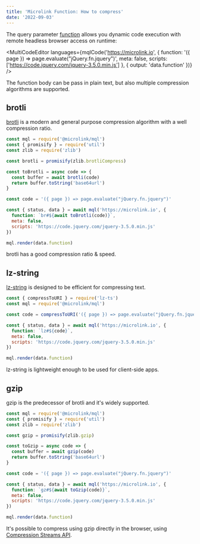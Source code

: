 ```yaml
---
title: 'Microlink Function: How to compress'
date: '2022-09-03'
---
```


The query parameter [function](/docs/api/parameters/function) allows you dynamic code execution with remote headless browser access on runtime:

<MultiCodeEditor 
  languages={mqlCode('https://microlink.io', {
    function: '({ page }) => page.evaluate("jQuery.fn.jquery")',
    meta: false,
    scripts: ['https://code.jquery.com/jquery-3.5.0.min.js']
  }, { output: 'data.function' })}
/>

The function body can be pass in plain text, but also multiple compression algorithms are supported.

## brotli

[brotli](https://en.wikipedia.org/wiki/Brotli) is a modern and general purpose compression algorithm with a well compression ratio.

```js
const mql = require('@microlink/mql')
const { promisify } = require('util')
const zlib = require('zlib')

const brotli = promisify(zlib.brotliCompress)

const toBrotli = async code => {
  const buffer = await brotli(code)
  return buffer.toString('base64url')
}

const code = '({ page }) => page.evaluate("jQuery.fn.jquery")'

const { status, data } = await mql('https://microlink.io', {
  function: `br#${await toBrotli(code)}`,
  meta: false,
  scripts: 'https://code.jquery.com/jquery-3.5.0.min.js'
})

mql.render(data.function)
```

<Figcaption>brotli has a good compression ratio & speed.</Figcaption>

## lz-string

[lz-string](https://pieroxy.net/blog/pages/lz-string/index.html) is designed to be efficient for compressing text.

```js
const { compressToURI } = require('lz-ts') 
const mql = require('@microlink/mql')

const code = compressToURI('({ page }) => page.evaluate("jQuery.fn.jquery")')

const { status, data } = await mql('https://microlink.io', {
  function: `lz#${code}`,
  meta: false,
  scripts: 'https://code.jquery.com/jquery-3.5.0.min.js'
})

mql.render(data.function)
```

<Figcaption>lz-string is lightweight enough to be used for client-side apps.</Figcaption>

## gzip

gzip is the predecessor of brotli and it's widely supported.

```js
const mql = require('@microlink/mql')
const { promisify } = require('util')
const zlib = require('zlib')

const gzip = promisify(zlib.gzip)

const toGzip = async code => {
  const buffer = await gzip(code)
  return buffer.toString('base64url')
}

const code = '({ page }) => page.evaluate("jQuery.fn.jquery")'

const { status, data } = await mql('https://microlink.io', {
  function: `gz#${await toGzip(code)}`,
  meta: false,
  scripts: 'https://code.jquery.com/jquery-3.5.0.min.js'
})

mql.render(data.function)
```

It's possible to compress using gzip directly in the browser, using [Compression Streams API](https://developer.chrome.com/blog/compression-streams-api/).
